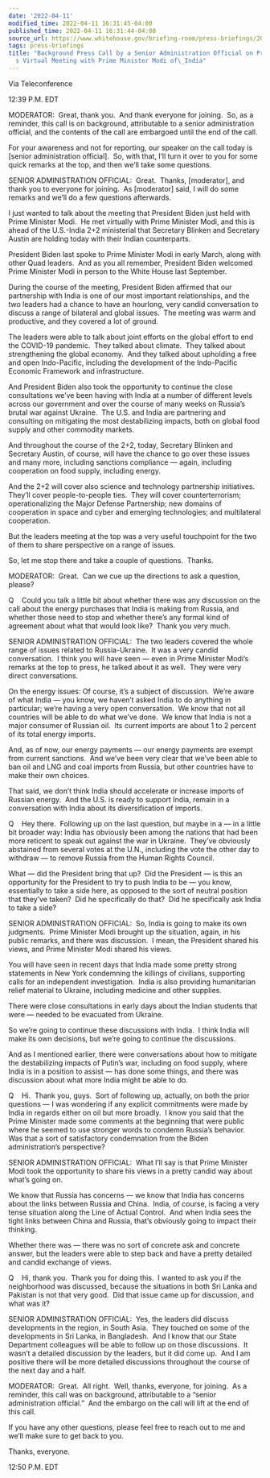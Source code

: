 ```yaml
---
date: '2022-04-11'
modified_time: 2022-04-11 16:31:45-04:00
published_time: 2022-04-11 16:31:44-04:00
source_url: https://www.whitehouse.gov/briefing-room/press-briefings/2022/04/11/background-press-call-by-a-senior-administration-official-on-president-bidens-virtual-meeting-with-prime-minister-modi-of-india/
tags: press-briefings
title: "Background Press Call by a Senior Administration Official on President\_Biden\u2019\
  s Virtual Meeting with Prime Minister Modi of\_India"
---
```

 
Via Teleconference

12:39 P.M. EDT

MODERATOR:  Great, thank you.  And thank everyone for joining.  So, as a
reminder, this call is on background, attributable to a senior
administration official, and the contents of the call are embargoed
until the end of the call.

For your awareness and not for reporting, our speaker on the call today
is \[senior administration official\].  So, with that, I’ll turn it over
to you for some quick remarks at the top, and then we’ll take some
questions.

SENIOR ADMINISTRATION OFFICIAL:  Great.  Thanks, \[moderator\], and
thank you to everyone for joining.  As \[moderator\] said, I will do
some remarks and we’ll do a few questions afterwards.

I just wanted to talk about the meeting that President Biden just held
with Prime Minister Modi.  He met virtually with Prime Minister Modi,
and this is ahead of the U.S.-India 2+2 ministerial that Secretary
Blinken and Secretary Austin are holding today with their Indian
counterparts. 

President Biden last spoke to Prime Minister Modi in early March, along
with other Quad leaders.  And as you all remember, President Biden
welcomed Prime Minister Modi in person to the White House last
September. 

During the course of the meeting, President Biden affirmed that our
partnership with India is one of our most important relationships, and
the two leaders had a chance to have an hourlong, very candid
conversation to discuss a range of bilateral and global issues.  The
meeting was warm and productive, and they covered a lot of ground. 

The leaders were able to talk about joint efforts on the global effort
to end the COVID-19 pandemic.  They talked about climate.  They talked
about strengthening the global economy.  And they talked about upholding
a free and open Indo-Pacific, including the development of the
Indo-Pacific Economic Framework and infrastructure. 

And President Biden also took the opportunity to continue the close
consultations we’ve been having with India at a number of different
levels across our government and over the course of many weeks on
Russia’s brutal war against Ukraine.  The U.S. and India are partnering
and consulting on mitigating the most destabilizing impacts, both on
global food supply and other commodity markets. 

And throughout the course of the 2+2, today, Secretary Blinken and
Secretary Austin, of course, will have the chance to go over these
issues and many more, including sanctions compliance — again, including
cooperation on food supply, including energy. 

And the 2+2 will cover also science and technology partnership
initiatives.  They’ll cover people-to-people ties.  They will cover
counterterrorism; operationalizing the Major Defense Partnership; new
domains of cooperation in space and cyber and emerging technologies; and
multilateral cooperation.

But the leaders meeting at the top was a very useful touchpoint for the
two of them to share perspective on a range of issues.

So, let me stop there and take a couple of questions.  Thanks.

MODERATOR:  Great.  Can we cue up the directions to ask a question,
please?

Q    Could you talk a little bit about whether there was any discussion
on the call about the energy purchases that India is making from Russia,
and whether those need to stop and whether there’s any formal kind of
agreement about what that would look like?  Thank you very much.

SENIOR ADMINISTRATION OFFICIAL:  The two leaders covered the whole range
of issues related to Russia-Ukraine.  It was a very candid
conversation.  I think you will have seen — even in Prime Minister
Modi’s remarks at the top to press, he talked about it as well.  They
were very direct conversations.

On the energy issues: Of course, it’s a subject of discussion.  We’re
aware of what India — you know, we haven’t asked India to do anything in
particular; we’re having a very open conversation.  We know that not all
countries will be able to do what we’ve done.  We know that India is not
a major consumer of Russian oil.  Its current imports are about 1 to 2
percent of its total energy imports. 

And, as of now, our energy payments — our energy payments are exempt
from current sanctions.  And we’ve been very clear that we’ve been able
to ban oil and LNG and coal imports from Russia, but other countries
have to make their own choices.

That said, we don’t think India should accelerate or increase imports of
Russian energy.  And the U.S. is ready to support India, remain in a
conversation with India about its diversification of imports.

Q    Hey there.  Following up on the last question, but maybe in a — in
a little bit broader way: India has obviously been among the nations
that had been more reticent to speak out against the war in Ukraine. 
They’ve obviously abstained from several votes at the U.N., including
the vote the other day to withdraw — to remove Russia from the Human
Rights Council. 

What — did the President bring that up?  Did the President — is this an
opportunity for the President to try to push India to be — you know,
essentially to take a side here, as opposed to the sort of neutral
position that they’ve taken?  Did he specifically do that?  Did he
specifically ask India to take a side?

SENIOR ADMINISTRATION OFFICIAL:  So, India is going to make its own
judgments.  Prime Minister Modi brought up the situation, again, in his
public remarks, and there was discussion.  I mean, the President shared
his views, and Prime Minister Modi shared his views. 

You will have seen in recent days that India made some pretty strong
statements in New York condemning the killings of civilians, supporting
calls for an independent investigation.  India is also providing
humanitarian relief material to Ukraine, including medicine and other
supplies. 

There were close consultations in early days about the Indian students
that were — needed to be evacuated from Ukraine. 

So we’re going to continue these discussions with India.  I think India
will make its own decisions, but we’re going to continue the
discussions.

And as I mentioned earlier, there were conversations about how to
mitigate the destabilizing impacts of Putin’s war, including on food
supply, where India is in a position to assist — has done some things,
and there was discussion about what more India might be able to do.

Q    Hi.  Thank you, guys.  Sort of following up, actually, on both the
prior questions — I was wondering if any explicit commitments were made
by India in regards either on oil but more broadly.  I know you said
that the Prime Minister made some comments at the beginning that were
public where he seemed to use stronger words to condemn Russia’s
behavior.  Was that a sort of satisfactory condemnation from the Biden
administration’s perspective?

SENIOR ADMINISTRATION OFFICIAL:  What I’ll say is that Prime Minister
Modi took the opportunity to share his views in a pretty candid way
about what’s going on.   
  
We know that Russia has concerns — we know that India has concerns about
the links between Russia and China.  India, of course, is facing a very
tense situation along the Line of Actual Control.  And when India sees
the tight links between China and Russia, that’s obviously going to
impact their thinking.  
  
Whether there was — there was no sort of concrete ask and concrete
answer, but the leaders were able to step back and have a pretty
detailed and candid exchange of views.

Q    Hi, thank you.  Thank you for doing this.  I wanted to ask you if
the neighborhood was discussed, because the situations in both Sri Lanka
and Pakistan is not that very good.  Did that issue came up for
discussion, and what was it?  
  
SENIOR ADMINISTRATION OFFICIAL:  Yes, the leaders did discuss
developments in the region, in South Asia.  They touched on some of the
developments in Sri Lanka, in Bangladesh.  And I know that our State
Department colleagues will be able to follow up on those discussions. 
It wasn’t a detailed discussion by the leaders, but it did come up.  And
I am positive there will be more detailed discussions throughout the
course of the next day and a half.

MODERATOR:  Great.  All right.  Well, thanks, everyone, for joining.  As
a reminder, this call was on background, attributable to a “senior
administration official.”  And the embargo on the call will lift at the
end of this call.   
  
If you have any other questions, please feel free to reach out to me and
we’ll make sure to get back to you.   
  
Thanks, everyone.

12:50 P.M. EDT
